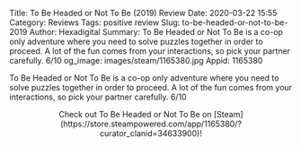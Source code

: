 Title: To Be Headed or Not To Be (2019) Review
Date: 2020-03-22 15:55
Category: Reviews
Tags: positive review
Slug: to-be-headed-or-not-to-be-2019
Author: Hexadigital
Summary: To Be Headed or Not To Be is a co-op only adventure where you need to solve puzzles together in order to proceed. A lot of the fun comes from your interactions, so pick your partner carefully. 6/10
og_image: images/steam/1165380.jpg
Appid: 1165380

To Be Headed or Not To Be is a co-op only adventure where you need to solve puzzles together in order to proceed. A lot of the fun comes from your interactions, so pick your partner carefully. 6/10

<center>Check out To Be Headed or Not To Be on [Steam](https://store.steampowered.com/app/1165380/?curator_clanid=34633900)!</center>
